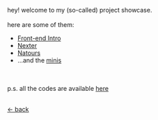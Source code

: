 hey! welcome to my (so-called) project showcase.
<br>
<br>
here are some of them:

<ul>
<li>
<a href="https://project.mufidu.com/frontend-intro">Front-end Intro</a>
</li>
<li>
<a href="https://project.mufidu.com/nexter">Nexter</a>
</li>
<li><a href="https://project.mufidu.com/natours">Natours</a></li>
<li>...and the <a href="https://project.mufidu.com/minis">minis</a></li>
</ul>
<br>
<br>
p.s. all the codes are available
<a href="https://github.com/mufidu">here</a>

<br>
<br>

<a href="https://mufidu.com">&larr; back</a>

